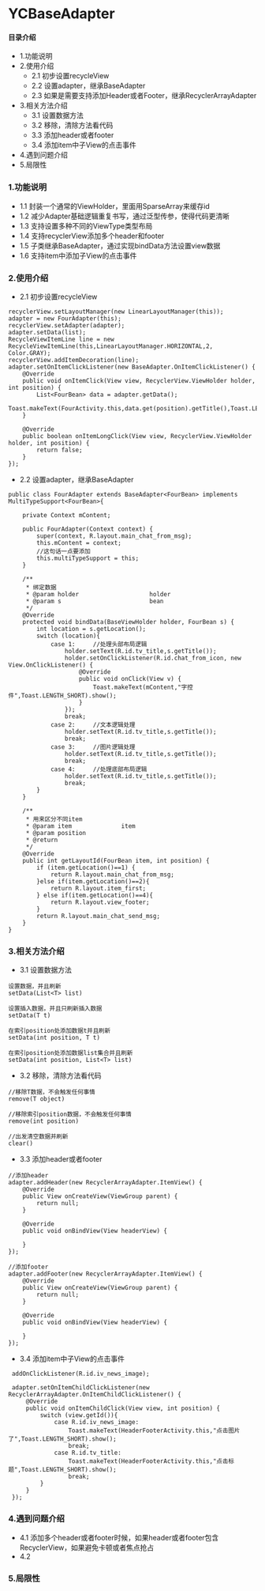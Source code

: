 # YCBaseAdapter
#### 目录介绍
- 1.功能说明
- 2.使用介绍
    - 2.1 初步设置recycleView
    - 2.2 设置adapter，继承BaseAdapter<T>
    - 2.3 如果是需要支持添加Header或者Footer，继承RecyclerArrayAdapter<T>
- 3.相关方法介绍
    - 3.1 设置数据方法
    - 3.2 移除，清除方法看代码
    - 3.3 添加header或者footer
    - 3.4 添加item中子View的点击事件
- 4.遇到问题介绍
- 5.局限性


### 1.功能说明
- 1.1 封装一个通常的ViewHolder，里面用SparseArray<View>来缓存id
- 1.2 减少Adapter基础逻辑重复书写，通过泛型传参，使得代码更清晰
- 1.3 支持设置多种不同的ViewType类型布局
- 1.4 支持recyclerView添加多个header和footer
- 1.5 子类继承BaseAdapter<T>，通过实现bindData方法设置view数据
- 1.6 支持item中添加子View的点击事件


### 2.使用介绍
- 2.1 初步设置recycleView

```
recyclerView.setLayoutManager(new LinearLayoutManager(this));
adapter = new FourAdapter(this);
recyclerView.setAdapter(adapter);
adapter.setData(list);
RecycleViewItemLine line = new RecycleViewItemLine(this,LinearLayoutManager.HORIZONTAL,2, Color.GRAY);
recyclerView.addItemDecoration(line);
adapter.setOnItemClickListener(new BaseAdapter.OnItemClickListener() {
    @Override
    public void onItemClick(View view, RecyclerView.ViewHolder holder, int position) {
        List<FourBean> data = adapter.getData();
        Toast.makeText(FourActivity.this,data.get(position).getTitle(),Toast.LENGTH_SHORT).show();
    }

    @Override
    public boolean onItemLongClick(View view, RecyclerView.ViewHolder holder, int position) {
        return false;
    }
});
```

- 2.2 设置adapter，继承BaseAdapter<T>

```
public class FourAdapter extends BaseAdapter<FourBean> implements MultiTypeSupport<FourBean>{

    private Context mContent;

    public FourAdapter(Context context) {
        super(context, R.layout.main_chat_from_msg);
        this.mContent = context;
        //这句话一点要添加
        this.multiTypeSupport = this;
    }

    /**
     * 绑定数据
     * @param holder                    holder
     * @param s                         bean
     */
    @Override
    protected void bindData(BaseViewHolder holder, FourBean s) {
        int location = s.getLocation();
        switch (location){
            case 1:     //处理头部布局逻辑
                holder.setText(R.id.tv_title,s.getTitle());
                holder.setOnClickListener(R.id.chat_from_icon, new View.OnClickListener() {
                    @Override
                    public void onClick(View v) {
                        Toast.makeText(mContent,"字控件",Toast.LENGTH_SHORT).show();
                    }
                });
                break;
            case 2:     //文本逻辑处理
                holder.setText(R.id.tv_title,s.getTitle());
                break;
            case 3:     //图片逻辑处理
                holder.setText(R.id.tv_title,s.getTitle());
                break;
            case 4:     //处理底部布局逻辑
                holder.setText(R.id.tv_title,s.getTitle());
                break;
        }
    }

    /**
     * 用来区分不同item
     * @param item              item
     * @param position
     * @return
     */
    @Override
    public int getLayoutId(FourBean item, int position) {
        if (item.getLocation()==1) {
            return R.layout.main_chat_from_msg;
        }else if(item.getLocation()==2){
            return R.layout.item_first;
        } else if(item.getLocation()==4){
            return R.layout.view_footer;
        }
        return R.layout.main_chat_send_msg;
    }
}
```



### 3.相关方法介绍
- 3.1 设置数据方法

```
设置数据，并且刷新
setData(List<T> list)

设置插入数据，并且只刷新插入数据
setData(T t)

在索引position处添加数据t并且刷新
setData(int position, T t)

在索引position处添加数据list集合并且刷新
setData(int position, List<T> list)
```

- 3.2 移除，清除方法看代码

```
//移除T数据，不会触发任何事情
remove(T object)

//移除索引position数据，不会触发任何事情
remove(int position)

//出发清空数据并刷新
clear()
```

- 3.3 添加header或者footer

```
//添加header
adapter.addHeader(new RecyclerArrayAdapter.ItemView() {
    @Override
    public View onCreateView(ViewGroup parent) {
        return null;
    }

    @Override
    public void onBindView(View headerView) {

    }
});

//添加footer
adapter.addFooter(new RecyclerArrayAdapter.ItemView() {
    @Override
    public View onCreateView(ViewGroup parent) {
        return null;
    }

    @Override
    public void onBindView(View headerView) {

    }
});
```

- 3.4 添加item中子View的点击事件

```
 addOnClickListener(R.id.iv_news_image);
 
 adapter.setOnItemChildClickListener(new RecyclerArrayAdapter.OnItemChildClickListener() {
     @Override
     public void onItemChildClick(View view, int position) {
         switch (view.getId()){
             case R.id.iv_news_image:
                 Toast.makeText(HeaderFooterActivity.this,"点击图片了",Toast.LENGTH_SHORT).show();
                 break;
             case R.id.tv_title:
                 Toast.makeText(HeaderFooterActivity.this,"点击标题",Toast.LENGTH_SHORT).show();
                 break;
         }
     }
 });
```

### 4.遇到问题介绍
- 4.1 添加多个header或者footer时候，如果header或者footer包含RecyclerView，如果避免卡顿或者焦点抢占
- 4.2 


### 5.局限性



